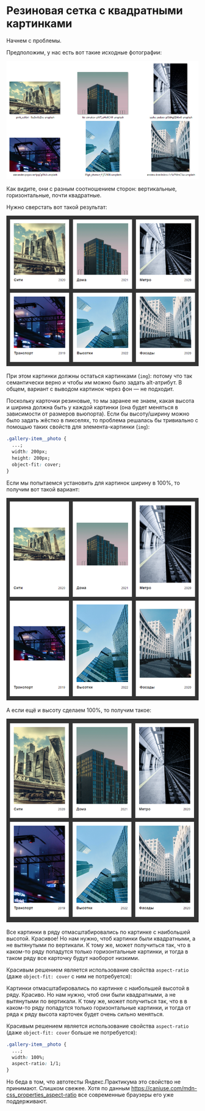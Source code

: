 # Резиновая сетка с квадратными картинками

Начнем с проблемы.

Предположим, у нас есть вот такие исходные фотографии:

![Исходные картинки с разным соотношением сторон](./images/source-photos.png "Исходные картинки с разным соотношением сторон")

Как видите, они с разным соотношением сторон: вертикальные, горизонтальные, почти квадратные.

Нужно сверстать вот такой результат:

![Карточки с квадратными картинками](./images/target.png "Карточки с квадратными картинками")

При этом картинки должны остаться картинками (```img```): потому что так семантически верно и чтобы им можно было задать alt-атрибут. В общем, вариант с выводом картинок через фон — не подходит.

Поскольку карточки резиновые, то мы заранее не знаем, какая высота и ширина должна быть у каждой картинки (она будет меняться в зависимости от размеров вьюпорта). Если бы высоту/ширину можно было задать жёстко в пикселях, то проблема решалась бы тривиально с помощью таких свойств для элемента-картинки (```img```):

```css
.gallery-item__photo {
  ...;
  width: 200px;
  height: 200px;
  object-fit: cover;
}
```

Если мы попытаемся установить для картинок ширину в 100%, то получим вот такой вариант:

![Карточки с картинками в оригинальном соотношении сторон](./images/problem-1.png "Карточки с картинками в оригинальном соотношении сторон")

А если ещё и высоту сделаем 100%, то получим такое:

![Картинки отмасштабировались по картинке с наибольшей высотой в ряду](./images/problem-2.png "Картинки отмасштабировались по картинке с наибольшей высотой в ряду")

Все картинки в ряду отмасштабировались по картинке с наибольшей высотой. Красивое! Но нам нужно, чтоб картинки были квадратными, а не вытянутыми по вертикали. К тому же, может получиться так, что в каком-то ряду попадутся только горизонтальные картинки, и тогда в таком ряду все карточку будут наоборот низкими.

Красивым решением является использование свойства ```aspect-ratio``` (даже ```object-fit: cover``` с ним не потребуется):

Картинки отмасштабировались по картинке с наибольшей высотой в ряду. Красиво. Но нам нужно, чтоб они были квадратными, а не вытянутыми по вертикали. К тому же, может получиться так, что в в каком-то ряду попадутся только горизонтальные картинки, и тогда от ряда к ряду высота карточек будет очень сильно меняться.

Красивым решением является использование свойства ```aspect-ratio``` (даже ```object-fit: cover``` больше не потребуется):

```css
.gallery-item__photo {
  ...;
  width: 100%;
  aspect-ratio: 1/1;
}
```
Но беда в том, что автотесты Яндекс.Практикума это свойство не принимают. Слишком свежее. Хотя по данным https://caniuse.com/mdn-css_properties_aspect-ratio все современные браузеры его уже поддерживают.




